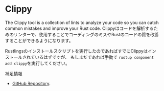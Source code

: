 # Clippy

The Clippy tool is a collection of lints to analyze your code so you can catch common mistakes and improve your Rust code.
Clippyはコードを解析するためのリンターで、使用することでコーディングのミスやRustのコードの質を改善することができるようになります。

Rustlingsのインストールスクリプトを実行したのであればすでにClippyはインストールされているはずですが、
もしまだであれば手動で `rustup component add clippy`を実行してください。

補足情報

- [GitHub Repository](https://github.com/rust-lang/rust-clippy).
